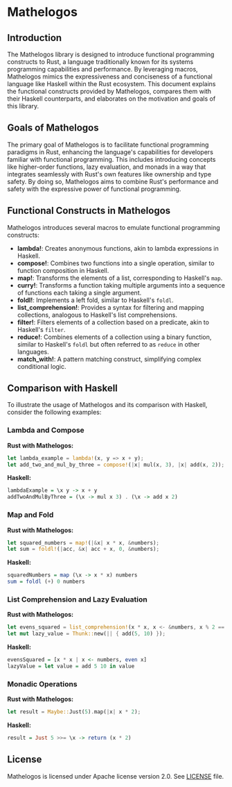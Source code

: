 # Mathelogos

## Introduction

The Mathelogos library is designed to introduce functional programming constructs to Rust, a language traditionally known for its systems programming capabilities and performance. By leveraging macros, Mathelogos mimics the expressiveness and conciseness of a functional language like Haskell within the Rust ecosystem. This document explains the functional constructs provided by Mathelogos, compares them with their Haskell counterparts, and elaborates on the motivation and goals of this library.

## Goals of Mathelogos

The primary goal of Mathelogos is to facilitate functional programming paradigms in Rust, enhancing the language's capabilities for developers familiar with functional programming. This includes introducing concepts like higher-order functions, lazy evaluation, and monads in a way that integrates seamlessly with Rust's own features like ownership and type safety. By doing so, Mathelogos aims to combine Rust's performance and safety with the expressive power of functional programming.

## Functional Constructs in Mathelogos

Mathelogos introduces several macros to emulate functional programming constructs:

- **lambda!**: Creates anonymous functions, akin to lambda expressions in Haskell.
- **compose!**: Combines two functions into a single operation, similar to function composition in Haskell.
- **map!**: Transforms the elements of a list, corresponding to Haskell's `map`.
- **curry!**: Transforms a function taking multiple arguments into a sequence of functions each taking a single argument.
- **foldl!**: Implements a left fold, similar to Haskell's `foldl`.
- **list_comprehension!**: Provides a syntax for filtering and mapping collections, analogous to Haskell's list comprehensions.
- **filter!**: Filters elements of a collection based on a predicate, akin to Haskell's `filter`.
- **reduce!**: Combines elements of a collection using a binary function, similar to Haskell's `foldl` but often referred to as `reduce` in other languages.
- **match_with!**: A pattern matching construct, simplifying complex conditional logic.

## Comparison with Haskell

To illustrate the usage of Mathelogos and its comparison with Haskell, consider the following examples:

### Lambda and Compose

**Rust with Mathelogos:**

```rust
let lambda_example = lambda!(x, y => x + y);
let add_two_and_mul_by_three = compose!(|x| mul(x, 3), |x| add(x, 2));
```

**Haskell:**

```haskell
lambdaExample = \x y -> x + y
addTwoAndMulByThree = (\x -> mul x 3) . (\x -> add x 2)
```

### Map and Fold

**Rust with Mathelogos:**

```rust
let squared_numbers = map!(|&x| x * x, &numbers);
let sum = foldl!(|acc, &x| acc + x, 0, &numbers);
```

**Haskell:**

```haskell
squaredNumbers = map (\x -> x * x) numbers
sum = foldl (+) 0 numbers
```

### List Comprehension and Lazy Evaluation

**Rust with Mathelogos:**

```rust
let evens_squared = list_comprehension!(x * x, x <- &numbers, x % 2 == 0);
let mut lazy_value = Thunk::new(|| { add(5, 10) });
```

**Haskell:**

```haskell
evensSquared = [x * x | x <- numbers, even x]
lazyValue = let value = add 5 10 in value
```

### Monadic Operations

**Rust with Mathelogos:**

```rust
let result = Maybe::Just(5).map(|x| x * 2);
```

**Haskell:**

```haskell
result = Just 5 >>= \x -> return (x * 2)
```

## License

Mathelogos is licensed under Apache license version 2.0. See [LICENSE](LICENSE) file.
